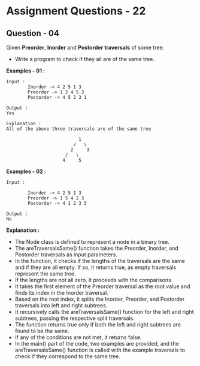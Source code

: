 # **Assignment Questions - 22**
## **Question - 04**

Given **Preorder**, **Inorder** and **Postorder traversals** of some tree. 
- Write a program to check if they all are of the same tree.


**Examples - 01 :**

```
Input : 
        Inorder -> 4 2 5 1 3
        Preorder -> 1 2 4 5 3
        Postorder -> 4 5 2 3 1

Output : 
Yes

Explanation : 
All of the above three traversals are of the same tree 

                           1
                         /   \
                        2     3
                      /   \
                     4     5

```


**Examples - 02 :**

```
Input :

        Inorder -> 4 2 5 1 3
        Preorder -> 1 5 4 2 3
        Postorder -> 4 1 2 3 5

Output :
No
```


**Explanation :**
- The Node class is defined to represent a node in a binary tree.
- The areTraversalsSame() function takes the Preorder, Inorder, and Postorder traversals as input parameters.
- In the function, it checks if the lengths of the traversals are the same and if they are all empty. If so, it returns true, as empty traversals represent the same tree.
- If the lengths are not all zero, it proceeds with the comparisons.
- It takes the first element of the Preorder traversal as the root value and finds its index in the Inorder traversal.
- Based on the root index, it splits the Inorder, Preorder, and Postorder traversals into left and right subtrees.
- It recursively calls the areTraversalsSame() function for the left and right subtrees, passing the respective split traversals.
- The function returns true only if both the left and right subtrees are found to be the same.
- If any of the conditions are not met, it returns false.
- In the main() part of the code, two examples are provided, and the areTraversalsSame() function is called with the example traversals to check if they correspond to the same tree.